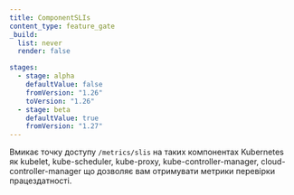 ```yaml
---
title: ComponentSLIs
content_type: feature_gate
_build:
  list: never
  render: false

stages:
  - stage: alpha 
    defaultValue: false
    fromVersion: "1.26"
    toVersion: "1.26"
  - stage: beta
    defaultValue: true
    fromVersion: "1.27"
---
```

Вмикає точку доступу `/metrics/slis` на таких компонентах Kubernetes як kubelet, kube-scheduler, kube-proxy, kube-controller-manager, cloud-controller-manager що дозволяє вам отримувати метрики перевірки працездатності.

